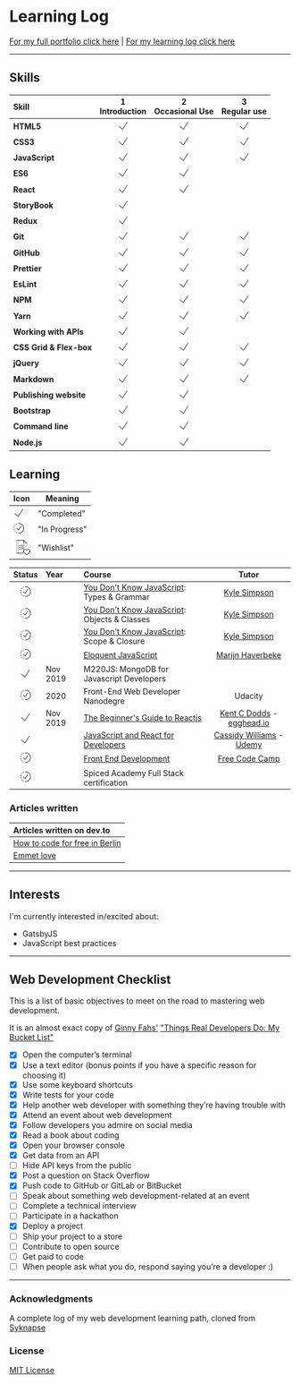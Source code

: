 # Learning Log

[For my full portfolio click here](https://thabi.netlify.com/ "https://thabi.netlify.com/") | [For my learning log click here](https://github.com/lalawuhan/LearningLog/blob/master/log.md "Regular logs of my learning with links, reflections, and information about my learning process")

---

## Skills

<!-- [done]: https://user-images.githubusercontent.com/29199184/32275438-8385f5c0-bf0b-11e7-9406-42265f71e2bd.png "Done" -->

[done]: /images/smallcheckmark.png "Done"

| Skill                   | 1<br>Introduction | 2<br>Occasional Use | 3<br>Regular use |
| :---------------------- | :---------------: | :-----------------: | :--------------: |
| **HTML5**               |   ![done][done]   |    ![done][done]    |  ![done][done]   |
| **CSS3**                |   ![done][done]   |    ![done][done]    |  ![done][done]   |
| **JavaScript**          |   ![done][done]   |    ![done][done]    |  ![done][done]   |
| **ES6**                 |   ![done][done]   |    ![done][done]    |                  |
| **React**               |   ![done][done]   |    ![done][done]    |                  |
| **StoryBook**           |   ![done][done]   |                     |                  |
| **Redux**               |   ![done][done]   |                     |                  |
| **Git**                 |   ![done][done]   |    ![done][done]    |  ![done][done]   |
| **GitHub**              |   ![done][done]   |    ![done][done]    |  ![done][done]   |
| **Prettier**            |   ![done][done]   |    ![done][done]    |  ![done][done]   |
| **EsLint**              |   ![done][done]   |    ![done][done]    |  ![done][done]   |
| **NPM**                 |   ![done][done]   |    ![done][done]    |  ![done][done]   |
| **Yarn**                |   ![done][done]   |    ![done][done]    |  ![done][done]   |
| **Working with APIs**   |   ![done][done]   |    ![done][done]    |                  |
| **CSS Grid & Flex-box** |   ![done][done]   |    ![done][done]    |  ![done][done]   |
| **jQuery**              |   ![done][done]   |    ![done][done]    |  ![done][done]   |
| **Markdown**            |   ![done][done]   |    ![done][done]    |  ![done][done]   |
| **Publishing website**  |   ![done][done]   |    ![done][done]    |                  |
| **Bootstrap**           |   ![done][done]   |    ![done][done]    |                  |
| **Command line**        |   ![done][done]   |    ![done][done]    |                  |
| **Node.js**             |   ![done][done]   |    ![done][done]    |                  |

## Learning

| Icon                                     | Meaning       |
| ---------------------------------------- | ------------- |
| ![Completed](/images/smallcheckmark.png) | "Completed"   |
| ![In Progress](/images/progess.png)      | "In Progress" |
| ![Soon](/images/wishlist.png)            | "Wishlist"    |

[//]: # "Status images"
[completed]: /images/smallcheckmark.png "Completed"
[in progress]: /images/progess.png "In Progress"
[soon]: /images/wishlist.png "Soon"

|           Status            | Year     | Course                                         |             Tutor             |
| :-------------------------: | :------- | :--------------------------------------------- | :---------------------------: |
| ![In Progress][in progress] |          | [You Don't Know JavaScript]: Types & Grammar   |        [Kyle Simpson]         |
| ![In Progress][in progress] |          | [You Don't Know JavaScript]: Objects & Classes |        [Kyle Simpson]         |
| ![In Progress][in progress] |          | [You Don't Know JavaScript]: Scope & Closure   |        [Kyle Simpson]         |
| ![In Progress][in progress] |          | [Eloquent JavaScript]                          |      [Marijn Haverbeke]       |
|   ![Completed][completed]   | Nov 2019 | M220JS: MongoDB for Javascript Developers      |                               |
| ![In Progress][in progress] | 2020     | Front-End Web Developer Nanodegre              |            Udacity            |
|   ![Completed][completed]   | Nov 2019 | [The Beginner's Guide to Reactjs]              | [Kent C Dodds] - [egghead.io] |
|   ![Completed][completed]   |          | [JavaScript and React for Developers]          | [Cassidy Williams] - [Udemy]  |
| ![In Progress][in progress] |          | [Front End Development]                        |       [Free Code Camp]        |
| ![In Progress][in progress] |          | Spiced Academy Full Stack certification        |                               |

[//]: # "Reference links to courses"
[getting started with redux]: https://egghead.io/courses/getting-started-with-redux
[the next.js handbook]: https://www.freecodecamp.org/news/the-next-js-handbook/
[the complete javascript handbook]: https://medium.freecodecamp.org/the-complete-javascript-handbook-f26b2c71719c
[javascript clean code guide]: https://github.com/ryanmcdermott/clean-code-javascript
[front-end web developer nanodegree]: https://eu.udacity.com/course/front-end-web-developer-nanodegree--nd001
[javascript and react for developers]: https://www.udemy.com/js-and-react-for-devs/
[you don't know javascript]: https://github.com/getify/You-Dont-Know-JS
[workflow tools for web developers]: https://www.lynda.com/Web-Design-tutorials/Workflow-Tools-Web-Development/533305-2.html
[learning git and github]: https://www.lynda.com/Git-tutorials/Up-Running-Git-GitHub/409275-2.html
[css essential training 3]: https://www.lynda.com/CSS-tutorials/CSS-Essential-Training-3/609030-2.html
[css essential training 2]: https://www.lynda.com/CSS-tutorials/CSS-Essential-Training-2/569189-2.html
[getting your website online]: https://www.lynda.com/Web-Development-tutorials/Getting-Your-Website-Online/609031-2.html
[learn enough command line to be dangerous]: https://www.learnenough.com/command-line-tutorial
[basic front end development projects]: https://www.freecodecamp.org/syknapse
[the web developer bootcamp - frond end]: https://www.udemy.com/the-web-developer-bootcamp
[the web developer bootcamp - back end]: https://www.udemy.com/the-web-developer-bootcamp
[front end development]: https://www.freecodecamp.org/syknapse
[google developer challenge scholarship]: https://www.udacity.com/google-scholarships
[javascript30]: https://javascript30.com/
[javascript & jquery]: http://javascriptbook.com/
[eloquent javascript]: http://eloquentjavascript.net/
[learn css grid]: https://scrimba.com/g/gR8PTE
[the beginner's guide to reactjs]: https://egghead.io/courses/the-beginner-s-guide-to-reactjs
[//]: # "Reference links to tutors"
[dan abramov]: https://twitter.com/dan_abramov
[kyle simpson]: https://twitter.com/getify
[flavio copes]: https://twitter.com/flaviocopes
[ryan mcdermott]: https://github.com/ryanmcdermott
[cassidy williams]: https://twitter.com/cassidoo
[christina truong]: https://twitter.com/christinatruong
[lynda.com]: https://www.lynda.com
[ray villalobos]: https://twitter.com/planetoftheweb
[michael hartl]: https://twitter.com/mhartl
[free code camp]: https://www.freecodecamp.org
[udemy]: https://www.udemy.com
[udacity]: https://www.udacity.com
[wes bos]: https://twitter.com/wesbos
[marijn haverbeke]: https://twitter.com/MarijnJH
[per harald borgen]: https://twitter.com/perborgen
[scrimba]: https://scrimba.com/
[kent c dodds]: https://egghead.io/instructors/kentcdodds
[egghead.io]: https://egghead.io/

### Articles written

| Articles written on dev.to       |
| :------------------------------- |
| [How to code for free in Berlin] |
| [Emmet love]                     |

[//]: # "Reference links to articles"
[how to code for free in berlin]: https://dev.to/lalawuhan/learn-how-to-code-for-free-in-berlin-4098
[emmet love]: https://dev.to/lalawuhan/emmet-love-4be5

---

## Interests

I'm currently interested in/excited about:

-   GatsbyJS
-   JavaScript best practices

---

## Web Development Checklist

This is a list of basic objectives to meet on the road to mastering web development.

It is an almost exact copy of [Ginny Fahs'](https://twitter.com/ginnyfahs) ["Things Real Developers Do: My Bucket List"](https://blog.prototypr.io/wondering-if-youre-a-real-developer-yet-try-making-a-bucket-list-281275482155)

-   [x] Open the computer’s terminal
-   [x] Use a text editor (bonus points if you have a specific reason for choosing it)
-   [x] Use some keyboard shortcuts
-   [x] Write tests for your code
-   [x] Help another web developer with something they’re having trouble with
-   [x] Attend an event about web development
-   [x] Follow developers you admire on social media
-   [x] Read a book about coding
-   [x] Open your browser console
-   [x] Get data from an API
-   [ ] Hide API keys from the public
-   [x] Post a question on Stack Overflow
-   [x] Push code to GitHub or GitLab or BitBucket
-   [ ] Speak about something web development-related at an event
-   [ ] Complete a technical interview
-   [ ] Participate in a hackathon
-   [x] Deploy a project
-   [ ] Ship your project to a store
-   [ ] Contribute to open source
-   [ ] Get paid to code
-   [ ] When people ask what you do, respond saying you’re a developer :)

---

### Acknowledgments

A complete log of my web development learning path, cloned from [Syknapse](https://github.com/Syknapse/My-Learning-Tracker "https://github.com/Syknapse/My-Learning-Tracker")

### License

[MIT License](https://github.com/Syknapse/My-Learning-Tracker/blob/master/LICENSE)
